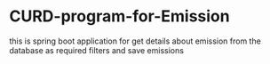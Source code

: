 # CURD-program-for-Emission
this is spring boot application for get details about emission from the database as required filters and save emissions 
